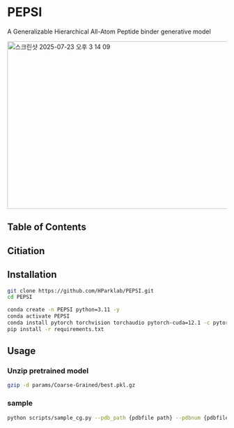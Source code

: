 # PEPSI
A Generalizable Hierarchical All-Atom Peptide binder generative model

<img width="981" height="384" alt="스크린샷 2025-07-23 오후 3 14 09" src="https://github.com/user-attachments/assets/24b45f04-7dbb-4278-be06-f40dda66ed0e" />

## Table of Contents 

## Citiation 

## Installation
```bash
git clone https://github.com/HParklab/PEPSI.git
cd PEPSI

conda create -n PEPSI python=3.11 -y
conda activate PEPSI
conda install pytorch torchvision torchaudio pytorch-cuda=12.1 -c pytorch -c nvidia
pip install -r requirements.txt
```

## Usage
### Unzip pretrained model
```bash
gzip -d params/Coarse-Grained/best.pkl.gz
```
### sample
```bash
python scripts/sample_cg.py --pdb_path {pdbfile path} --pdbnum {pdbfile} --chainID {chainID}
```


